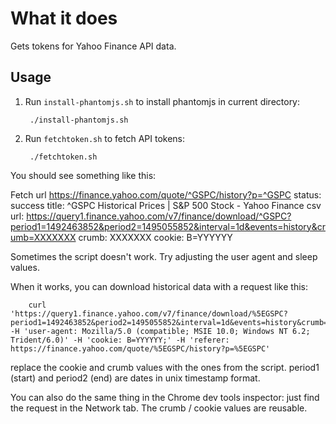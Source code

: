 # What it does

Gets tokens for Yahoo Finance API data. 

## Usage

1. Run `install-phantomjs.sh` to install phantomjs in current directory:

        ./install-phantomjs.sh

2. Run `fetchtoken.sh` to fetch API tokens:

        ./fetchtoken.sh

You should see something like this:

Fetch url https://finance.yahoo.com/quote/^GSPC/history?p=^GSPC
status: success
title: ^GSPC Historical Prices | S&P 500 Stock - Yahoo Finance
csv url: https://query1.finance.yahoo.com/v7/finance/download/^GSPC?period1=1492463852&period2=1495055852&interval=1d&events=history&crumb=XXXXXXX
crumb: XXXXXXX
cookie: B=YYYYYY

Sometimes the script doesn't work. Try adjusting the user agent and sleep values. 

When it works, you can download historical data with a request like this:

        curl 'https://query1.finance.yahoo.com/v7/finance/download/%5EGSPC?period1=1492463852&period2=1495055852&interval=1d&events=history&crumb=XXXXXXX' -H 'user-agent: Mozilla/5.0 (compatible; MSIE 10.0; Windows NT 6.2; Trident/6.0)' -H 'cookie: B=YYYYYY;' -H 'referer: https://finance.yahoo.com/quote/%5EGSPC/history?p=%5EGSPC'

replace the cookie and crumb values with the ones from the script. period1 (start) and period2 (end) are dates in unix timestamp format. 

You can also do the same thing in the Chrome dev tools inspector: just find the request in the Network tab. The crumb / cookie values are reusable.

